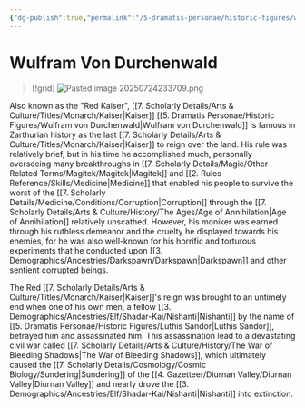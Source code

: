 ```yaml
---
{"dg-publish":true,"permalink":"/5-dramatis-personae/historic-figures/wulfram-von-durchenwald/","noteIcon":""}
---
```


# Wulfram Von Durchenwald

>[!grid]
>![Pasted image 20250724233709.png](/img/user/x.%20Assets/Attachments/Pasted%20image%2020250724233709.png)

Also known as the "Red Kaiser", [[7. Scholarly Details/Arts & Culture/Titles/Monarch/Kaiser\|Kaiser]] [[5. Dramatis Personae/Historic Figures/Wulfram von Durchenwald\|Wulfram von Durchenwald]] is famous in Zarthurian history as the last [[7. Scholarly Details/Arts & Culture/Titles/Monarch/Kaiser\|Kaiser]] to reign over the land. His rule was relatively brief, but in his time he accomplished much, personally overseeing many breakthroughs in [[7. Scholarly Details/Magic/Other Related Terms/Magitek/Magitek\|Magitek]] and [[2. Rules Reference/Skills/Medicine\|Medicine]] that enabled his people to survive the worst of the [[7. Scholarly Details/Medicine/Conditions/Corruption\|Corruption]] through the [[7. Scholarly Details/Arts & Culture/History/The Ages/Age of Annihilation\|Age of Annihilation]] relatively unscathed. However, his moniker was earned through his ruthless demeanor and the cruelty he displayed towards his enemies, for he was also well-known for his horrific and torturous experiments that he conducted upon [[3. Demographics/Ancestries/Darkspawn/Darkspawn\|Darkspawn]] and other sentient corrupted beings. 

The Red [[7. Scholarly Details/Arts & Culture/Titles/Monarch/Kaiser\|Kaiser]]'s reign was brought to an untimely end when one of his own men, a fellow [[3. Demographics/Ancestries/Elf/Shadar-Kai/Nishanti\|Nishanti]] by the name of [[5. Dramatis Personae/Historic Figures/Luthis Sandor\|Luthis Sandor]], betrayed him and assassinated him. This assassination lead to a devastating civil war called [[7. Scholarly Details/Arts & Culture/History/The War of Bleeding Shadows\|The War of Bleeding Shadows]], which ultimately caused the [[7. Scholarly Details/Cosmology/Cosmic Biology/Sundering\|Sundering]] of the [[4. Gazetteer/Diurnan Valley/Diurnan Valley\|Diurnan Valley]] and nearly drove the [[3. Demographics/Ancestries/Elf/Shadar-Kai/Nishanti\|Nishanti]] into extinction. 
